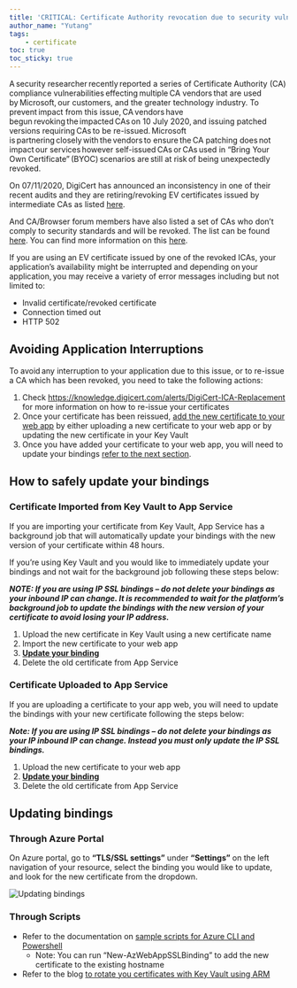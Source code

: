 ```yaml
---
title: 'CRITICAL: Certificate Authority revocation due to security vulnerability'
author_name: "Yutang"
tags: 
    - certificate
toc: true
toc_sticky: true
---
```


A security researcher recently reported a series of Certificate Authority (CA) compliance vulnerabilities effecting multiple CA vendors that are used by Microsoft, our customers, and the greater technology industry. To prevent impact from this issue, CA vendors have begun revoking the impacted CAs on 10 July 2020, and issuing patched versions requiring CAs to be re-issued. Microsoft is partnering closely with the vendors to ensure the CA patching does not impact our services however self-issued CAs or CAs used in “Bring Your Own Certificate” (BYOC) scenarios are still at risk of being unexpectedly revoked.   

On 07/11/2020, DigiCert has announced an inconsistency in one of their recent audits and they are retiring/revoking EV certificates issued by intermediate CAs as listed [here](https://knowledge.digicert.com/alerts/DigiCert-ICA-Replacement). 

And CA/Browser forum members have also listed a set of CAs who don’t comply to security standards and will be revoked. The list can be found [here](https://misissued.com/batch/138/). You can find more information on this [here](https://groups.google.com/forum/#!topic/mozilla.dev.security.policy/EzjIkNGfVEE%5B1-25%5D). 

If you are using an EV certificate issued by one of the revoked ICAs, your application’s availability might be interrupted and depending on your application, you may receive a variety of error messages including but not limited to:  

- Invalid certificate/revoked certificate 
- Connection timed out 
- HTTP 502 

## Avoiding Application Interruptions
To avoid any interruption to your application due to this issue, or to re-issue a CA which has been revoked, you need to take the following actions:  

1. Check https://knowledge.digicert.com/alerts/DigiCert-ICA-Replacement for more information on how to re-issue your certificates 
1. Once your certificate has been reissued, [add the new certificate to your web app](https://docs.microsoft.com/en-us/azure/app-service/configure-ssl-certificate) by either uploading a new certificate to your web app or by updating the new certificate in your Key Vault 
1. Once you have added your certificate to your web app, you will need to update your bindings [refer to the next section](#safely-updating-bindings). 

## How to safely update your bindings <a name="safely-updating-bindings"></a>

### Certificate Imported from Key Vault to App Service 
If you are importing your certificate from Key Vault, App Service has a background job that will automatically update your bindings with the new version of your certificate within 48 hours.  

If you’re using Key Vault and you would like to immediately update your bindings and not wait for the background job following these steps below: 

***NOTE: If you are using IP SSL bindings – do not *delete* your bindings as your inbound IP can change. It is recommended to wait for the platform’s background job to update the bindings with the new version of your certificate to avoid losing your IP address.***

1. Upload the new certificate in Key Vault using a new certificate name 
1. Import the new certificate to your web app 
1. [**Update your binding**](#updating-bindings)
1. Delete the old certificate from App Service 

### Certificate Uploaded to App Service 

If you are uploading a certificate to your app web, you will need to update the bindings with your new certificate following the steps below: 

***Note: If you are using IP SSL bindings – do not *delete* your bindings as your IP inbound IP can change.  Instead you must only *update* the IP SSL bindings.***

1. Upload the new certificate to your web app 
1. [**Update your binding**](#updating-bindings)
1. Delete the old certificate from App Service 

## Updating bindings <a name="updating-bindings"></a>

### Through Azure Portal
On Azure portal, go to **“TLS/SSL settings”** under **“Settings”** on the left navigation of your resource, select the binding you would like to update, and look for the new certificate from the dropdown. 

![Updating bindings]({{site.baseurl}}/media/2020/07/updating-bindings.png)

### Through Scripts 
- Refer to the documentation on [sample scripts for Azure CLI and Powershell](https://docs.microsoft.com/en-us/azure/app-service/configure-ssl-certificate#automate-with-scripts)
    - Note: You can run “New-AzWebAppSSLBinding” to add the new certificate to the existing hostname 
- Refer to the blog [to rotate you certificates with Key Vault using ARM](https://azure.github.io/AppService/2016/05/24/Deploying-Azure-Web-App-Certificate-through-Key-Vault.html#rotating-certificate)